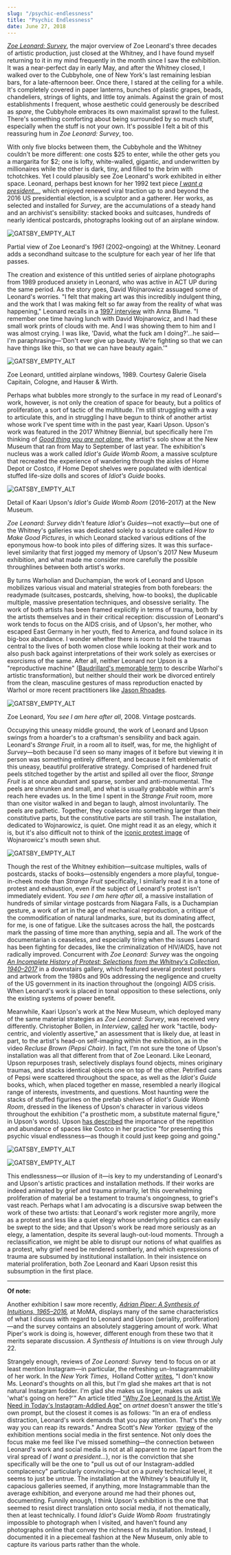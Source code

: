 ```yaml
---
slug: "/psychic-endlessness"
title: "Psychic Endlessness"
date: June 27, 2018
---
```


[_Zoe Leonard: Survey_](https://whitney.org/exhibitions/zoe-leonard), the major overview of Zoe Leonard's three decades of artistic production, just closed at the Whitney, and I have found myself returning to it in my mind frequently in the month since I saw the exhibition. It was a near-perfect day in early May, and after the Whitney closed, I walked over to the Cubbyhole, one of New York's last remaining lesbian bars, for a late-afternoon beer. Once there, I stared at the ceiling for a while. It's completely covered in paper lanterns, bunches of plastic grapes, beads, chandeliers, strings of lights, and little toy animals. Against the grain of most establishments I frequent, whose aesthetic could generously be described as _spare_, the Cubbyhole embraces its own maximalist sprawl to the fullest. There's something comforting about being surrounded by so much stuff, especially when the stuff is not your own. It's possible I felt a bit of this reassuring hum in _Zoe Leonard: Survey_, too.

With only five blocks between them, the Cubbyhole and the Whitney couldn't be more different: one costs $25 to enter, while the other gets you a margarita for $2; one is lofty, white-walled, gigantic, and underwritten by millionaires while the other is dark, tiny, and filled to the brim with tchotchkes. Yet I could plausibly see Zoe Leonard's work exhibited in either space. Leonard, perhaps best known for her 1992 text piece [_I want a president..._](https://iwantapresident.wordpress.com/i-want-a-president-zoe-leonard-1992/), which enjoyed renewed viral traction up to and beyond the 2016 US presidential election, is a sculptor and a gatherer. Her works, as selected and installed for _Survey_, are the accumulations of a steady hand and an archivist's sensibility: stacked books and suitcases, hundreds of nearly identical postcards, photographs looking out of an airplane window.

![GATSBY_EMPTY_ALT](../../../static/assets/leonard8.jpeg)

<p class="caption">Partial view of Zoe Leonard's <i>1961</i> (2002–ongoing) at the Whitney. Leonard adds a secondhand suitcase to the sculpture for each year of her life that passes.</p>

The creation and existence of this untitled series of airplane photographs from 1989 produced anxiety in Leonard, who was active in ACT UP during the same period. As the story goes, David Wojnarowicz assuaged some of Leonard's worries. "I felt that making art was this incredibly indulgent thing, and the work that I was making felt so far away from the reality of what was happening," Leonard recalls in a [1997 interview](https://www.anthonymeierfinearts.com/attachment/en/555f2a8acfaf3429568b4568/Press/555f2b29cfaf3429568b5c35) with Anna Blume. "I remember one time having lunch with David Wojnarowicz, and I had these small work prints of clouds with me. And I was showing them to him and I was almost crying. I was like, 'David, what the fuck am I doing?'...he said—I'm paraphrasing—'Don't ever give up beauty. We're fighting so that we can have things like this, so that we can have beauty again.'"

![GATSBY_EMPTY_ALT](../../../static/assets/airplane-windows.jpeg)

<p class="caption">Zoe Leonard, untitled airplane windows, 1989. Courtesy Galerie Gisela Capitain, Cologne, and Hauser & Wirth.</p>

Perhaps what bubbles more strongly to the surface in my read of Leonard's work, however, is not only the creation of space for beauty, but a politics of proliferation, a sort of tactic of the multitude. I'm still struggling with a way to articulate this, and in struggling I have begun to think of another artist whose work I've spent time with in the past year, Kaari Upson. Upson's work was featured in the 2017 Whitney Biennial, but specifically here I'm thinking of [_Good thing you are not alone_](https://www.newmuseum.org/exhibitions/view/kaari-upson), the artist's solo show at the New Museum that ran from May to September of last year. The exhibition's nucleus was a work called _Idiot's Guide Womb Room_, a massive sculpture that recreated the experience of wandering through the aisles of Home Depot or Costco, if Home Depot shelves were populated with identical stuffed life-size dolls and scores of _Idiot's Guide_ books.

![GATSBY_EMPTY_ALT](../../../static/assets/upson1.jpeg)

<p class="caption">Detail of Kaari Upson's <i>Idiot's Guide Womb Room</i> (2016–2017) at the New Museum.</p>

_Zoe Leonard: Survey_ didn't feature _Idiot's Guides_—not exactly—but one of the Whitney's galleries was dedicated solely to a sculpture called _How to Make Good Pictures_, in which Leonard stacked various editions of the eponymous how-to book into piles of differing sizes. It was this surface-level similarity that first jogged my memory of Upson's 2017 New Museum exhibition, and what made me consider more carefully the possible throughlines between both artist's works.

By turns Warholian and Duchampian, the work of Leonard and Upson mobilizes various visual and material strategies from both forebears: the readymade (suitcases, postcards, shelving, how-to books), the duplicable multiple, massive presentation techniques, and obsessive seriality. The work of both artists has been framed explicitly in terms of trauma, both by the artists themselves and in their critical reception: discussion of Leonard's work tends to focus on the AIDS crisis, and of Upson's, her mother, who escaped East Germany in her youth, fled to America, and found solace in its big-box abundance. I wonder whether there is room to hold the traumas central to the lives of both women close while looking at their work and to also push back against interpretations of their work solely as exercises or exorcisms of the same. After all, neither Leonard nor Upson is a "reproductive machine" ([Baudrillard's memorable term](https://archive.org/details/BaudrillardJeanSelectedWritingsOk) to describe Warhol's artistic transformation), but neither should their work be divorced entirely from the clean, masculine gestures of mass reproduction enacted by Warhol or more recent practitioners like [Jason Rhoades](https://icaphila.org/exhibitions/jason-rhoades-four-roads/).

![GATSBY_EMPTY_ALT](../../../static/assets/leonard1.jpeg)

<p class="caption">Zoe Leonard, <i>You see I am here after all</i>, 2008. Vintage postcards.</p>

Occupying this uneasy middle ground, the work of Leonard and Upson swings from a hoarder's to a craftsman's sensibility and back again. Leonard's _Strange Fruit_, in a room all to itself, was, for me, the highlight of _Survey_—both because I'd seen so many images of it before but viewing it in person was something entirely different, and because it felt emblematic of this uneasy, beautiful proliferative strategy. Comprised of hardened fruit peels stitched together by the artist and spilled all over the floor, _Strange Fruit_ is at once abundant and sparse, somber and anti-monumental. The peels are shrunken and small, and what is usually grabbable within arm's reach here evades us. In the time I spent in the _Strange Fruit_ room, more than one visitor walked in and began to laugh, almost involuntarily. The peels are pathetic. Together, they coalesce into something larger than their constitutive parts, but the constitutive parts are still trash. The installation, dedicated to Wojnarowicz, is quiet. One might read it as an elegy, which it is, but it's also difficult not to think of the [iconic protest image](https://www.frieze.com/article/stitch-time-0) of Wojnarowicz's mouth sewn shut.

![GATSBY_EMPTY_ALT](../../../static/assets/leonard4.png)

Though the rest of the Whitney exhibition—suitcase multiples, walls of postcards, stacks of books—ostensibly engenders a more playful, tongue-in-cheek mode than _Strange Fruit_ specifically, I similarly read it in a tone of protest and exhaustion, even if the subject of Leonard's protest isn't immediately evident. _You see I am here after all_, a massive installation of hundreds of similar vintage postcards from Niagara Falls, is a Duchampian gesture, a work of art in the age of mechanical reproduction, a critique of the commodification of natural landmarks, sure, but its dominating affect, for me, is one of fatigue. Like the suitcases across the hall, the postcards mark the passing of time more than anything, sepia and all. The work of the documentarian is ceaseless, and especially tiring when the issues Leonard has been fighting for decades, like the criminalization of HIV/AIDS, have not radically improved. Concurrent with _Zoe Leonard: Survey_ was the ongoing [_An Incomplete History of Protest: Selections from the Whitney's Collection, 1940–2017_](https://whitney.org/exhibitions/an-incomplete-history-of-protest) in a downstairs gallery, which featured several protest posters and artwork from the 1980s and 90s addressing the negligence and cruelty of the US government in its inaction throughout the (ongoing) AIDS crisis. When Leonard's work is placed in tonal opposition to these selections, only the existing systems of power benefit.

Meanwhile, Kaari Upson's work at the New Museum, which deployed many of the same material strategies as _Zoe Leonard: Survey_, was received very differently. Christopher Bollen, in _Interview_, [called](https://www.interviewmagazine.com/art/kaari-upson-1) her work "tactile, body-centric, and violently assertive," an assessment that is likely due, at least in part, to the artist's head-on self-imaging within the exhibition, as in the video _Recluse Brown (Pepsi Chair)_. In fact, I'm not sure the tone of Upson's installation was all that different from that of Zoe Leonard. Like Leonard, Upson repurposes trash, selectively displays found objects, mines originary traumas, and stacks identical objects one on top of the other. Petrified cans of Pepsi were scattered throughout the space, as well as the _Idiot's Guide_ books, which, when placed together en masse, resembled a nearly illogical range of interests, investments, and questions. Most haunting were the stacks of stuffed figurines on the prefab shelves of _Idiot's Guide Womb Room_, dressed in the likeness of Upson's character in various videos throughout the exhibition ("a prosthetic mom, a substitute maternal figure," in Upson's words). Upson [has described](https://news.artnet.com/art-world/kaari-upson-cats-costco-mother-sculpture-1035392) the importance of the repetition and abundance of spaces like Costco in her practice "for presenting this psychic visual endlessness—as though it could just keep going and going."

![GATSBY_EMPTY_ALT](../../../static/assets/upson3.jpeg)

![GATSBY_EMPTY_ALT](../../../static/assets/upson2.jpeg)

This endlessness—or illusion of it—is key to my understanding of Leonard's and Upson's artistic practices and installation methods. If their works are indeed animated by grief and trauma primarily, let this overwhelming proliferation of material be a testament to trauma's ongoingness, to grief's vast reach. Perhaps what I am advocating is a discursive swap between the work of these two artists: that Leonard's work register more angrily, more as a protest and less like a quiet elegy whose underlying politics can easily be swept to the side; and that Upson's work be read more seriously as an elegy, a lamentation, despite its several laugh-out-loud moments. Through a reclassification, we might be able to disrupt our notions of what qualifies as a protest, why grief need be rendered somberly, and which expressions of trauma are subsumed by institutional installation. In their insistence on material proliferation, both Zoe Leonard and Kaari Upson resist this subsumption in the first place.

---

**Of note:**

Another exhibition I saw more recently, *[Adrian Piper: A Synthesis of Intuitions, 1965–2016](https://www.moma.org/calendar/exhibitions/3924),* at MoMA, displays many of the same characteristics of what I discuss with regard to Leonard and Upson (seriality, proliferation)—and the survey contains an absolutely staggering amount of work. What Piper's work is doing is, however, different enough from these two that it merits separate discussion. *A Synthesis of Intuitions* is on view through July 22.

Strangely enough, reviews of *Zoe Leonard: Survey*  tend to focus on or at least mention Instagram—in particular, the refreshing un-Instagrammability of her work. In the _New York Times_,  Holland Cotter [writes](https://www.nytimes.com/2018/03/08/arts/design/zoe-leonard-photographer-sculpture-whitney-museum-of-american-art.html), "I don't know Ms. Leonard's thoughts on all this, but I'm glad she makes art that is not natural Instagram fodder. I'm glad she makes us linger, makes us ask 'what's going on here?'" An article titled ["Why Zoe Leonard Is the Artist We Need in Today's Instagram-Addled Age"](https://news.artnet.com/exhibitions/zoe-leonard-whitney-review-1234703) on *artnet* doesn't answer the title's own prompt, but the closest it comes is as follows: "In an era of endless distraction, Leonard's work demands that you pay attention. That's the only way you can reap its rewards." Andrea Scott's *New Yorker*  [review](https://www.newyorker.com/magazine/2018/04/09/zoe-leonards-radical-evidence-of-the-overlooked) of the exhibition mentions social media in the first sentence. Not only does the focus make me feel like I've missed something—the connection between Leonard's work and social media is not at all apparent to me (apart from the viral spread of _I want a president..._), nor is the conviction that she specifically will be the one to "pull us out of our Instagram-addled complacency" particularly convincing—but on a purely technical level, it seems to just be untrue. The installation at the Whitney's beautifully lit, capacious galleries seemed, if anything, more Instagrammable than the average exhibition, and everyone around me had their phones out, documenting. Funnily enough, I think Upson's exhibition is the one that seemed to resist direct translation onto social media, if not thematically, then at least technically. I found *Idiot's Guide Womb Room*  frustratingly impossible to photograph when I visited, and haven't found any photographs online that convey the richness of its installation. Instead, I documented it in a piecemeal fashion at the New Museum, only able to capture its various parts rather than the whole.
